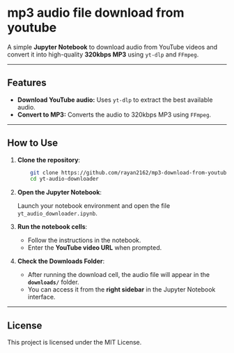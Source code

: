 # mp3 audio file download from youtube

A simple **Jupyter Notebook** to download audio from YouTube videos and convert it into high-quality **320kbps MP3** using `yt-dlp` and `FFmpeg`.

---

## Features

- **Download YouTube audio:** Uses `yt-dlp` to extract the best available audio.
- **Convert to MP3:** Converts the audio to 320kbps MP3 using `FFmpeg`.

---

## How to Use

1. **Clone the repository**:

   ```bash
       git clone https://github.com/rayan2162/mp3-download-from-youtube.git
       cd yt-audio-downloader
   ```

2. **Open the Jupyter Notebook**:

   Launch your notebook environment and open the file `yt_audio_downloader.ipynb`.

3. **Run the notebook cells**:

   - Follow the instructions in the notebook.
   - Enter the **YouTube video URL** when prompted.

4. **Check the Downloads Folder**:

   - After running the download cell, the audio file will appear in the **`downloads/`** folder.
   - You can access it from the **right sidebar** in the Jupyter Notebook interface.

---

## License

This project is licensed under the MIT License.
